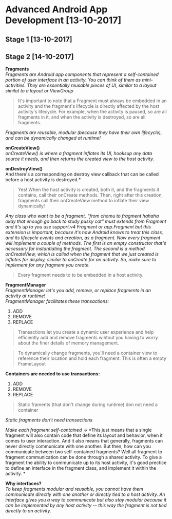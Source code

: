 # Advanced Android App Development [13-10-2017]

## Stage 1 [13-10-2017]

## Stage 2 [14-10-2017]
**Fragments**  
*Fragments are Android app components that represent a self-contained portion of user interface in an activity. You can think of them as mini-activities. They are essentially reusable pieces of UI, similar to a layout similat to a layout or ViewGroup*

>It's important to note that a Fragment must always be embedded in an activity and the fragment's lifecycle is directly affected by the host activity's lifecycle. For example, when the activity is paused, so are all fragments in it, and when the activity is destroyed, so are all fragments.

*Fragments are reusable, modular (because they have their own lifecycle), and can be dynamically changed at runtime!*

**onCreateView()**  
*onCreateView() is where a fragment inflates its UI, hooksup any data source it needs, and then returns the created view to the host activity.*  

**onDestroyView()**  
And there's a corresponding on destroy view callback that can be called before a host activity is destroyed.*  

>Yes! When the host activity is created, both it, and the fragments it contains, call their onCreate methods. Then, right after this creation, fragments call their onCreateView method to inflate their view dynamically!

*Any class who want to be a fragment, "from chomu to fragment hahaha okay that enough go back to study pussy cat" must extends from Fragment and it's up to you use support.v4 Fragment or app.Fragment but this extension is important, because it's how Android knows to treat this class, and its lifecycle events and creation, as a fragment. Now every fragment will implement a couple of methods. The first is an empty constructor that's necessary for instantiating the fragment. The second is a method onCreateView, which is called when the fragment that we just created is inflates for display, similar to onCreate for an activity. So, make sure to implement for any fragment you create.*

>Every fragment needs to to be embedded in a host activity. 

**FragmentManager**  
*FragmentManager let's you add, remove, or replace fragments in an activity at runtime!*  
*FragmentManager facilitates these transactions:*
1. ADD
2. REMOVE
3. REPLACE


>Transactions let you create a dynamic user experience and help efficiently add and remove fragments wihtout you having to worry about the finer details of memory management. 

>To dynamically change fragments, you'll need a container view to reference their location and hold each fragment. This is often a empty FrameLayout 

**Containers are needed to use transactions:**  
1. ADD
2. REMOVE
3. REPLACE

>Static framents (that don't change during runtime) don not need a container

*Static fragments don't need transactions*  

*Make each fragment self-contained* -> *This just means that a single fragment will also contain code that define its layout and behavior, when it comes to user interaction. And it also means that generally, fragments can never directly communicate with one another. But then, how can you communicate between two self-contained fragments? Well all fragment to fragment communication can be done through a shared activity. To give a fragment the ability to communicate up to its host activity, it's good prectice to define an interface in the fragment class, and implement it within the activity. *

**Why interfaces?**  
*To keep fragments modular and reusable, you cannot have them communicate directly with one another or directly tied to a host activity. An interface gives you a way to communicate but also stay modular because it can be implemented by any host activity -- this way the fragment is not tied directly to an activity.*













